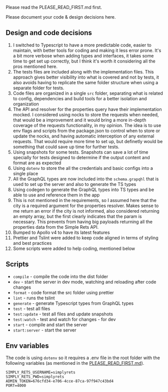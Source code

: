 Please read the PLEASE_READ_FIRST.md first.

Please document your code & design decisions here.

## Design and code decisions

1. I switched to Typescript to have a more predictable code, easier to maintain, with better tools for coding and making it less error prone. It's a bit more verbose when adding types and interfaces, it takes some time to get set up correctly, but I think it's worth it considering all the pros mentioned here.
2. The tests files are included along with the implementation files. This approach gives better visibility into what is covered and not by tests, it also  avoids having to replicate the same folder structure when using a separate folder for tests.
3. Code files are organized in a single `src` folder, separating what is related to config, dependencies and build tools for a better isolation and organization
4. The API and resolver for the properties query have their implementation mocked. I considered using nocks to store the requests when needed, that would be a improvement and it would bring a more in-depth coverage of the requests functionality, in my opinion. The idea is to use env flags and scripts from the package.json to control when to store or update the nocks, and having automatic interception of any external requests. That would require more time to set up, but definetly would be something that could save up time for further tests.
5. Using snapshots for some tests. Snapshots can save a lot of time specially for tests designed to determine if the output content and format are as expected
6. Using `dotenv` to store the all the credentials and basic configs into a single place
7. All the GraphQL types are now included into the `schema.grapqhl` that is used to set up the server and also to generate the TS types
8. Using codegen to generate the GraphQL types into TS types and be able to use and reference them in the app
9. This is not mentioned in the requirements, so I assumed here that the city is a required argument for the properties resolver. Makes sense to me return an error if the city is not informed, also considered returning an empty array, but the first clearly indicates that the param is necessary. This prevents from having big payloads returning all the properties data from the Simple Rets API.
10. Bumped to Apollo v4 to have its latest features
11. Prettier and Tslint were added to keep code aligned in terms of styling and best practices
12. Some scripts were added to help coding, mentioned below

## Scripts

- `compile` - compile the code into the dist folder
- `dev` - start the server in dev mode, watching and reloading after code changes
- `format` - code format the src folder using prettier 
- `lint` - runs the tslint
- `generate` - generate Typescript types from GraphQL types
- `test` - test all files
- `test:update` - test all files and update snapshots
- `test:watch` - test and watch for changes - for dev
- `start` - compile and start the server
- `start:server` - start the server

## Env variables

The code is using `dotenv` so it requires a .env file in the root folder with the following variables (as mentioned in the [PLEASE_READ_FIRST.md](PLEASE_READ_FIRST.md)). 

```
SIMPLY_RETS_USERNAME=simplyrets
SIMPLY_RETS_PWD=simplyrets
ADMIN_TOKEN=676cfd34-e706-4cce-87ca-97f947c43bd4
PORT=4000
```
